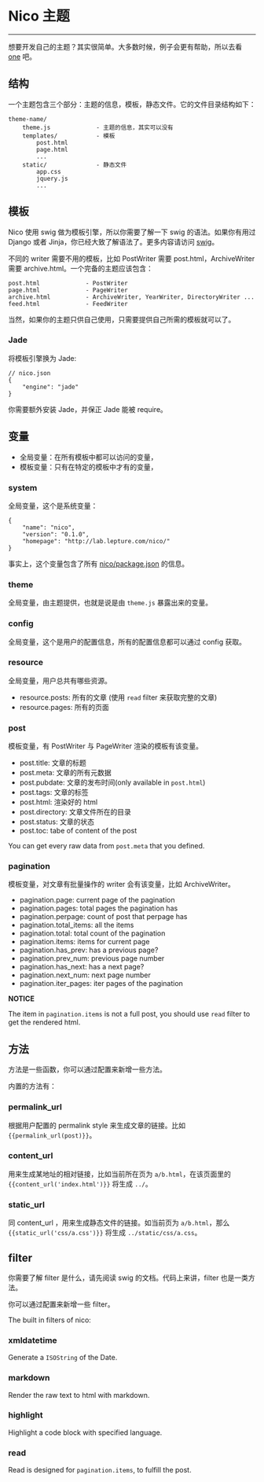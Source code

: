 # Nico 主题

------------

想要开发自己的主题？其实很简单。大多数时候，例子会更有帮助，所以去看 [one](https://github.com/lepture/nico-one) 吧。

## 结构

一个主题包含三个部分：主题的信息，模板，静态文件。它的文件目录结构如下：

```
theme-name/
    theme.js             - 主题的信息，其实可以没有
    templates/           - 模板
        post.html
        page.html
        ...
    static/              - 静态文件
        app.css
        jquery.js
        ...
```

## 模板

Nico 使用 swig 做为模板引擎，所以你需要了解一下 swig 的语法。如果你有用过 Django 或者 Jinja，你已经大致了解语法了。更多内容请访问 [swig](http://paularmstrong.github.com/swig/)。

不同的 writer 需要不用的模板，比如 PostWriter 需要 post.html，ArchiveWriter 需要 archive.html。一个完备的主题应该包含：

```
post.html             - PostWriter
page.html             - PageWriter
archive.html          - ArchiveWriter, YearWriter, DirectoryWriter ...
feed.html             - FeedWriter
```

当然，如果你的主题只供自己使用，只需要提供自己所需的模板就可以了。


### Jade

将模板引擎换为 Jade:

```
// nico.json
{
    "engine": "jade"
}
```

你需要额外安装 Jade，并保正 Jade 能被 require。


## 变量

- 全局变量：在所有模板中都可以访问的变量，
- 模板变量：只有在特定的模板中才有的变量，

### system

全局变量，这个是系统变量：

```
{
    "name": "nico",
    "version": "0.1.0",
    "homepage": "http://lab.lepture.com/nico/"
}
```

事实上，这个变量包含了所有 [nico/package.json](https://github.com/lepture/nico/blob/master/package.json) 的信息。

### theme

全局变量，由主题提供，也就是说是由 `theme.js` 暴露出来的变量。

### config

全局变量，这个是用户的配置信息，所有的配置信息都可以通过 config 获取。

### resource

全局变量，用户总共有哪些资源。

- resource.posts: 所有的文章 (使用 `read` filter 来获取完整的文章)
- resource.pages: 所有的页面


### post

模板变量，有 PostWriter 与 PageWriter 渲染的模板有该变量。

- post.title: 文章的标题
- post.meta: 文章的所有元数据
- post.pubdate: 文章的发布时间(only available in `post.html`)
- post.tags: 文章的标签
- post.html: 渲染好的 html
- post.directory: 文章文件所在的目录
- post.status: 文章的状态
- post.toc: tabe of content of the post

You can get every raw data from `post.meta` that you defined.


### pagination

模板变量，对文章有批量操作的 writer 会有该变量，比如 ArchiveWriter。

- pagination.page: current page of the pagination
- pagination.pages: total pages the pagination has
- pagination.perpage: count of post that perpage has
- pagination.total_items: all the items
- pagination.total: total count of the pagination
- pagination.items: items for current page
- pagination.has_prev: has a previous page?
- pagination.prev_num: previous page number
- pagination.has_next: has a next page?
- pagination.next_num: next page number
- pagination.iter_pages: iter pages of the pagination


**NOTICE**

The item in `pagination.items` is not a full post, you should use `read` filter to get the rendered html.


## 方法

方法是一些函数，你可以通过配置来新增一些方法。

内置的方法有：

### permalink_url

根据用户配置的 permalink style 来生成文章的链接。比如 `{{permalink_url(post)}}`。

### content_url

用来生成某地址的相对链接，比如当前所在页为 `a/b.html`，在该页面里的 `{{content_url('index.html')}}` 将生成 `../`。

### static_url

同 content_url ，用来生成静态文件的链接。如当前页为 `a/b.html`，那么 `{{static_url('css/a.css')}}` 将生成  `../static/css/a.css`。


## filter

你需要了解 filter 是什么，请先阅读 swig 的文档。代码上来讲，filter 也是一类方法。

你可以通过配置来新增一些 filter。

The built in filters of nico:

### xmldatetime

Generate a `ISOString` of the Date.

### markdown

Render the raw text to html with markdown.

### highlight

Highlight a code block with specified language.

### read

Read is designed for `pagination.items`, to fulfill the post.
